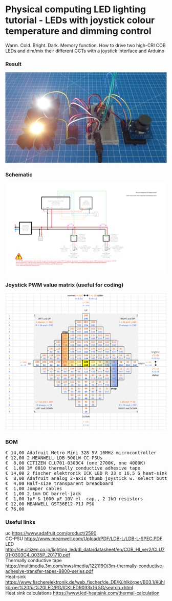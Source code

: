 # Physical computing LED lighting tutorial - LEDs with joystick colour temperature and dimming control

Warm. Cold. Bright. Dark. Memory function. How to drive two high-CRI COB LEDs and dim/mix their different CCTs with a joystick interface and Arduino

### Result

![](Assets/5a%20result.jpg)

### Schematic

![](Assets/5a%20schematic.png)

### Joystick PWM value matrix (useful for coding)

![](Assets/Joystick%20PWM%20value%20matrix.png)

### BOM

<pre>
€ 14,00 Adafruit Metro Mini 328 5V 16MHz microcontroller
€ 12,00 2 MEANWELL LDB-500LW CC-PSUs
€  8,00 CITIZEN CLU701-0303C4 (one 2700K, one 4000K)
€  1,00 3M 8810 thermally conductive adhesive tape
€ 14,00 2 fischer elektronik ICK LED R 33 x 16,5 G heat-sinks
€  8,00 Adafruit analog 2-axis thumb joystick w. select button
€  4,00 Half-size transparent breadboard
€  1,00 Jumper cables
€  1,00 2,1mm DC barrel-jack
€  1,00 1µF & 1000 µF 10V el. cap., 2 1kΩ resistors
€ 12,00 MEANWELL GST36E12-P1J PSU
€ 76,00
</pre>  

### Useful links  

μc https://www.adafruit.com/product/2590  
CC-PSU https://www.meanwell.com/Upload/PDF/LDB-L/LDB-L-SPEC.PDF  
LED http://ce.citizen.co.jp/lighting_led/dl_data/datasheet/en/COB_HI_ver2/CLU701-0303C4_0035P_201710.pdf  
Thermally conductive tape https://multimedia.3m.com/mws/media/122119O/3m-thermally-conductive-adhesive-transfer-tapes-8800-series.pdf  
Heat-sink https://www.fischerelektronik.de/web_fischer/de_DE/Kühlkörper/B03.1/Kühlkörper%20für%20LED/PG/ICKLEDR033x16.5G/search.xhtml  
Heat sink calculations https://www.led-heatsink.com/thermal-calculation  
